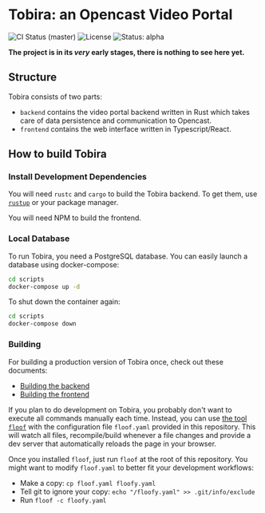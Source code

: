 # Tobira: an Opencast Video Portal

![CI Status (master)](https://img.shields.io/github/workflow/status/elan-ev/tobira/CI/master)
![License](https://img.shields.io/github/license/elan-ev/tobira)
![Status: alpha](https://img.shields.io/badge/status-alpha-red)

__The project is in its *very* early stages, there is nothing to see here yet.__

## Structure

Tobira consists of two parts:

- `backend` contains the video portal backend written in Rust which takes care of data persistence and communication to Opencast.
- `frontend` contains the web interface written in Typescript/React.


## How to build Tobira

### Install Development Dependencies

You will need `rustc` and `cargo` to build the Tobira backend.
To get them, use [`rustup`](https://rustup.rs) or your package manager.

You will need NPM to build the frontend.


### Local Database

To run Tobira, you need a PostgreSQL database.
You can easily launch a database using docker-compose:

```sh
cd scripts
docker-compose up -d
```

To shut down the container again:
```sh
cd scripts
docker-compose down
```


### Building

For building a production version of Tobira once, check out these documents:

- [Building the backend](backend/README.md)
- [Building the frontend](frontend/README.md)

If you plan to do development on Tobira, you probably don't want to execute all commands manually each time.
Instead, you can use [the tool `floof`](https://github.com/LukasKalbertodt/floof) with the configuration file `floof.yaml` provided in this repository.
This will watch all files, recompile/build whenever a file changes and provide a dev server that automatically reloads the page in your browser.

Once you installed `floof`, just run `floof` at the root of this repository.
You might want to modify `floof.yaml` to better fit your development workflows:

- Make a copy: `cp floof.yaml floofy.yaml`
- Tell git to ignore your copy: `echo "/floofy.yaml" >> .git/info/exclude`
- Run `floof -c floofy.yaml`
